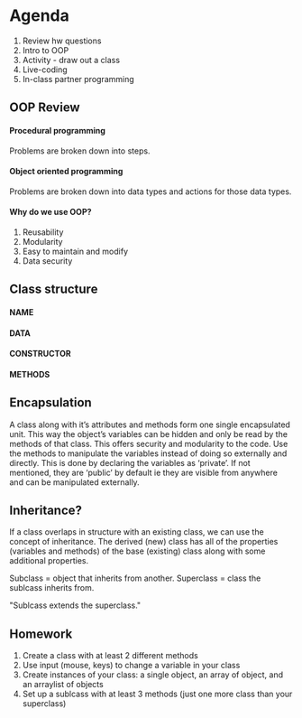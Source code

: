 # Agenda 
1. Review hw questions
2. Intro to OOP 
4. Activity - draw out a class 
5. Live-coding
6. In-class partner programming 


## OOP Review


#### Procedural programming
Problems are broken down into steps. 


#### Object oriented programming 
Problems are broken down into data types and actions for those data types. 


#### Why do we use OOP?
1. Reusability 
2. Modularity 
3. Easy to maintain and modify 
4. Data security 


## Class structure 

#### NAME
#### DATA
#### CONSTRUCTOR 
#### METHODS


## Encapsulation 
A class along with it’s attributes and methods form one single encapsulated unit. This way the object’s variables can be hidden and only be read by the methods of that class. This offers security and modularity to the code. Use the methods to manipulate the variables instead of doing so externally and directly. This is done by declaring the variables as ‘private’. If not mentioned, they are ‘public’ by default ie they are visible from anywhere and can be manipulated externally.


## Inheritance? 
If a class overlaps in structure with an existing class, we can use the concept of inheritance. The derived (new) class has all of the properties (variables and methods) of the base (existing) class along with some additional properties. 

Subclass = object that inherits from another. 
Superclass = class the sublcass inherits from. 

"Sublcass extends the superclass."


## Homework
1. Create a class with at least 2 different methods
2. Use input (mouse, keys) to change a variable in your class 
3. Create instances of your class: a single object, an array of object, and an arraylist of objects
3. Set up a sublcass with at least 3 methods (just one more class than your superclass)

